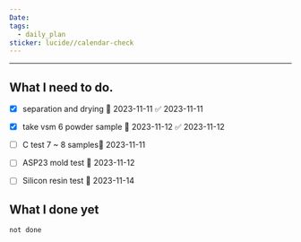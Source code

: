 ```yaml
---
Date: 
tags:
  - daily_plan
sticker: lucide//calendar-check
---
```

---
## What I need to do.

- [x] separation and drying 📅 2023-11-11 ✅ 2023-11-11
- [x] take vsm 6 powder sample 📅 2023-11-12 ✅ 2023-11-12
- [ ] C test 7 ~ 8 samples📅 2023-11-11
- [ ] ASP23 mold test 📅 2023-11-12 
- [ ] Silicon resin test 📅 2023-11-14



## What I done yet
```tasks
not done
```
